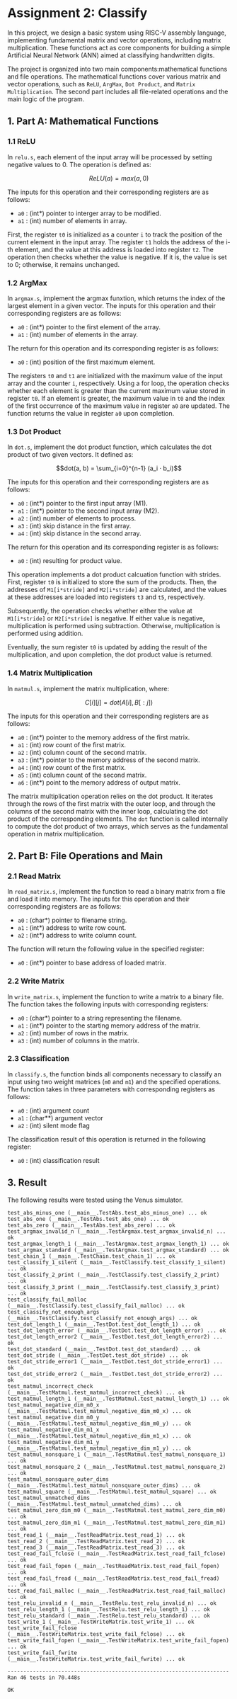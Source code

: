 # Assignment 2: Classify
In this project, we design a basic system using RISC-V assembly language, implementing fundamental matrix and vector operations, including matrix multiplication. These functions act as core components for building a simple Artificial Neural Network (ANN) aimed at classifying handwritten digits.

The project is organized into two main components:mathematical functions and file operations. The mathematical functions cover various matrix and vector operations, such as ```ReLU```, ```ArgMax```, ```Dot Product```, and ```Matrix Multiplication```. The second part includes all file-related operations and the main logic of the program.


## 1. Part A: Mathematical Functions

### 1.1 ReLU
In ```relu.s```, each element of the input array will be processed by setting negative values to 0. The operation is defined as:
```math
ReLU(a)=max(a,0)
```
The inputs for this operation and their corresponding registers are as follows:

*	```a0``` : (int*) pointer to interger array to be modified.
*	```a1``` : (int) number of elements in array.
  
First, the register ```t0``` is initialized as a counter ```i``` to track the position of the current element in the input array. The register ```t1``` holds the address of the i-th element, and the value at this address is loaded into register ```t2```. The operation then checks whether the value is negative. If it is, the value is set to 0; otherwise, it remains unchanged.

### 1.2 ArgMax
In ```argmax.s```, implement the argmax funxtion, which returns the index of the largest element in a given vector. The inputs for this operation and their corresponding registers are as follows:

*	```a0``` : (int*) pointer to the first element of the array.
*	```a1``` : (int) number of elements in the array.

The return for this operation and its corresponding register is as follows:
* ```a0``` : (int) position of the first maximum element.

The registers ```t0``` and ```t1``` are initialized with the maximum value of the input array and the counter ```i```, respectively. Using a for loop, the operation checks whether each element is greater than the current maximum value stored in register ```t0```. If an element is greater, the maximum value in ```t0``` and the index of the first occurrence of the maximum value in register ```a0``` are updated. The function returns the value in register ```a0``` upon completion.

### 1.3 Dot Product
In ```dot.s```, implement the dot product function, which calculates the dot product of two given vectors. It defined as:
```math
dot(a, b) = \sum_{i=0}^{n-1} (a_i · b_i)
```
The inputs for this operation and their corresponding registers are as follows:
*	```a0``` : (int*) pointer to the first input array (M1).
*	```a1``` : (int*) pointer to the second input array (M2).
*	```a2``` : (int) number of elements to process.
*	```a3``` : (int) skip distance in the first array.
*	```a4``` : (int) skip distance in the second array.

The return for this operation and its corresponding register is as follows:
*	```a0``` : (int) resulting for product value.

This operation implements a dot product calcuation function with strides. First, register ```t0``` is initialized to store the sum of the products. Then, the addresses of ```M1[i*stride]``` and ```M2[i*stride]``` are calculated, and the values at these addresses are loaded into registers ```t3``` and ```t5```, respectively.

Subsequently, the operation checks whether either the value at ```M1[i*stride]``` or ```M2[i*stride]``` is negative. If either value is negative, multiplication is performed using subtraction. Otherwise, multiplication is performed using addition.

Eventually, the sum register ```t0``` is updated by adding the result of the multiplication, and upon completion, the dot product value is returned.

### 1.4 Matrix Multiplication
In ```matmul.s```, implement the matrix multiplication, where:
```math
C[i][j]=dot(A[i],B[:j])
```
The inputs for this operation and their corresponding registers are as follows:
*	```a0``` : (int*) pointer to the memory address of the first matrix.
*	```a1``` : (int) row count of the first matrix.
*	```a2``` : (int) column count of the second matrix.
*	```a3``` : (int*) pointer to the memory address of the second matrix.
*	```a4``` : (int) row count of the first matrix.
*	```a5``` : (int) column count of the second matrix.
*	```a6``` : (int*) point to the memory address of output matrix.

The matrix multiplication operation relies on the dot product. It iterates through the rows of the first matrix with the outer loop, and through the columns of the second matrix with the inner loop, calculating the dot product of the corresponding elements. The ```dot``` function is called internally to compute the dot product of two arrays, which serves as the fundamental operation in matrix multiplication.

## 2. Part B: File Operations and Main

### 2.1 Read Matrix
In ```read_matrix.s```, implement the function to read a binary matrix from a file and load it into memory. The inputs for this operation and their corresponding registers are as follows:
* ```a0``` : (char*) pointer to filename string.
* ```a1``` : (int*) address to write row count.
* ```a2``` : (int*) address to write column count.

The function will return the following value in the specified register:
* ```a0``` : (int*) pointer to base address of loaded matrix.



### 2.2 Write Matrix
In ```write_matrix.s```, implement the function to write a matrix to a binary file. The function takes the following inputs with corresponding registers:
* ```a0``` : (char*) pointer to a string representing the filename.
* ```a1``` : (int*) pointer to the starting memory address of the matrix.
* ```a2``` : (int) number of rows in the matrix.
* ```a3``` : (int) number of columns in the matrix.

### 2.3 Classification
In ```classify.s```, the function binds all components necessary to classify an input using two weight matrices (```m0``` and ```m1```) and the specified operations.  The function takes in three parameters with corresponding registers as follows:
* ```a0``` : (int) argument count
* ```a1``` : (char**) argument vector
* ```a2``` : (int) silent mode flag

The classification result of this operation is returned in the following register:
* ```a0``` : (int) classification result

  

## 3. Result
The following results were tested using the Venus simulator.
```
test_abs_minus_one (__main__.TestAbs.test_abs_minus_one) ... ok
test_abs_one (__main__.TestAbs.test_abs_one) ... ok
test_abs_zero (__main__.TestAbs.test_abs_zero) ... ok
test_argmax_invalid_n (__main__.TestArgmax.test_argmax_invalid_n) ... ok
test_argmax_length_1 (__main__.TestArgmax.test_argmax_length_1) ... ok
test_argmax_standard (__main__.TestArgmax.test_argmax_standard) ... ok
test_chain_1 (__main__.TestChain.test_chain_1) ... ok
test_classify_1_silent (__main__.TestClassify.test_classify_1_silent) ... ok
test_classify_2_print (__main__.TestClassify.test_classify_2_print) ... ok
test_classify_3_print (__main__.TestClassify.test_classify_3_print) ... ok
test_classify_fail_malloc (__main__.TestClassify.test_classify_fail_malloc) ... ok
test_classify_not_enough_args (__main__.TestClassify.test_classify_not_enough_args) ... ok
test_dot_length_1 (__main__.TestDot.test_dot_length_1) ... ok
test_dot_length_error (__main__.TestDot.test_dot_length_error) ... ok
test_dot_length_error2 (__main__.TestDot.test_dot_length_error2) ... ok
test_dot_standard (__main__.TestDot.test_dot_standard) ... ok
test_dot_stride (__main__.TestDot.test_dot_stride) ... ok
test_dot_stride_error1 (__main__.TestDot.test_dot_stride_error1) ... ok
test_dot_stride_error2 (__main__.TestDot.test_dot_stride_error2) ... ok
test_matmul_incorrect_check (__main__.TestMatmul.test_matmul_incorrect_check) ... ok
test_matmul_length_1 (__main__.TestMatmul.test_matmul_length_1) ... ok
test_matmul_negative_dim_m0_x (__main__.TestMatmul.test_matmul_negative_dim_m0_x) ... ok
test_matmul_negative_dim_m0_y (__main__.TestMatmul.test_matmul_negative_dim_m0_y) ... ok
test_matmul_negative_dim_m1_x (__main__.TestMatmul.test_matmul_negative_dim_m1_x) ... ok
test_matmul_negative_dim_m1_y (__main__.TestMatmul.test_matmul_negative_dim_m1_y) ... ok
test_matmul_nonsquare_1 (__main__.TestMatmul.test_matmul_nonsquare_1) ... ok
test_matmul_nonsquare_2 (__main__.TestMatmul.test_matmul_nonsquare_2) ... ok
test_matmul_nonsquare_outer_dims (__main__.TestMatmul.test_matmul_nonsquare_outer_dims) ... ok
test_matmul_square (__main__.TestMatmul.test_matmul_square) ... ok
test_matmul_unmatched_dims (__main__.TestMatmul.test_matmul_unmatched_dims) ... ok
test_matmul_zero_dim_m0 (__main__.TestMatmul.test_matmul_zero_dim_m0) ... ok
test_matmul_zero_dim_m1 (__main__.TestMatmul.test_matmul_zero_dim_m1) ... ok
test_read_1 (__main__.TestReadMatrix.test_read_1) ... ok
test_read_2 (__main__.TestReadMatrix.test_read_2) ... ok
test_read_3 (__main__.TestReadMatrix.test_read_3) ... ok
test_read_fail_fclose (__main__.TestReadMatrix.test_read_fail_fclose) ... ok
test_read_fail_fopen (__main__.TestReadMatrix.test_read_fail_fopen) ... ok
test_read_fail_fread (__main__.TestReadMatrix.test_read_fail_fread) ... ok
test_read_fail_malloc (__main__.TestReadMatrix.test_read_fail_malloc) ... ok
test_relu_invalid_n (__main__.TestRelu.test_relu_invalid_n) ... ok
test_relu_length_1 (__main__.TestRelu.test_relu_length_1) ... ok
test_relu_standard (__main__.TestRelu.test_relu_standard) ... ok
test_write_1 (__main__.TestWriteMatrix.test_write_1) ... ok
test_write_fail_fclose (__main__.TestWriteMatrix.test_write_fail_fclose) ... ok
test_write_fail_fopen (__main__.TestWriteMatrix.test_write_fail_fopen) ... ok
test_write_fail_fwrite (__main__.TestWriteMatrix.test_write_fail_fwrite) ... ok

----------------------------------------------------------------------
Ran 46 tests in 70.448s

OK
```

